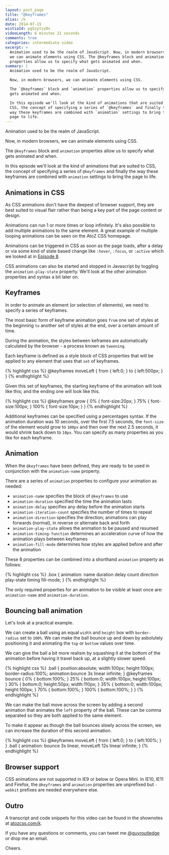 ```yaml
---
layout: post_page
title: "@keyframes"
alias: /k
date: 2014-07-15
wistiaId: pg5zytsy0v
videoLength: 6 minutes 21 seconds
comments: true
categories: intermediate video
excerpt: >
  Animation used to be the realm of JavaScript. Now, in modern browsers,
  we can animate elements using CSS. The @keyframes block and animation
  properties allow us to specify what gets animated and when.
summary: |
  Animation used to be the realm of JavaScript.

  Now, in modern browsers, we can animate elements using CSS.

  The `@keyframes` block and `animation` properties allow us to specify what
  gets animated and when.

  In this episode we'll look at the kind of animations that are suited to
  CSS, the concept of specifying a series of `@keyframes` and finally the
  way these keyframes are combined with `animation` settings to bring the
  page to life.
---
```


Animation used to be the realm of JavaScript.

Now, in modern browsers, we can animate elements using CSS.

The `@keyframes` block and `animation` properties allow us to specify what
gets animated and when.

In this episode we'll look at the kind of animations that are suited to
CSS, the concept of specifying a series of `@keyframes` and finally the
way these keyframes are combined with `animation` settings to bring the
page to life.

## Animations in CSS

As CSS animations don't have the deepest of browser support, they are
best suited to visual flair rather than being a key part of the page
content or design.

Animations can run 1 or more times or loop infinitely. It's also
possible to add multiple animations to the same element. A great example
of multiple looping animations can be seen on the AtoZ CSS homepage.

Animations can be triggered in CSS as soon as the page loads, after
a delay or via some kind of state based change like `:hover`, `:focus`,
or `:active` which we looked at in [Episode 8](http://www.atozcss.com/h).

CSS animations can also be started and stopped in Javascript by toggling
the `animation-play-state` property. We'll look at the other animation
properties and syntax a bit later on.

## Keyframes

In order to animate an element (or selection of elements), we need to
specify a series of keyframes.

The most basic form of keyframe animation goes `from` one set of styles
at the beginning `to` another set of styles at the end, over a
certain amount of time.

During the animation, the styles between keframes are automatically
calculated by the browser - a process known as `tweening`. 

Each keyframe is defined as a style block of CSS properties that will be
applied to any element that uses that `set` of keyframes. 

{% highlight css %}
@keyframes moveLeft {
	from { left:0; }
	to   { left:500px; }
}
{% endhighlight %}

Given this set of keyframes, the starting keyframe of the animation will
look like this; and the ending one will look like this.

{% highlight css %}
@keyframes grow {
	0%   { font-size:20px; }
	75%  { font-size:100px; }
	100% { font-size:10px; }
}
{% endhighlight %}

Additional keyframes can be specified using a percentages syntax. If the
animation duration was 10 seconds, over the first 7.5 seconds, the `font-size`
of the element would grow to `100px` and then over the next 2.5 seconds,
it would shrink back down to `10px`. You can specify as many properties
as you like for each keyframe.

## Animation

When the `@keyframes` have been defined, they are ready to be used in
conjunction with the `animation-name` property.

There are a series of `animation` properties to configure your animation
as needed:

* `animation-name` specifies the block of `@keyframes` to use
* `animation-duration` specified the time the animation lasts
* `animation-delay` specifies any delay before the animation starts
* `animation-iteration-count` specifies the number of times to repeat
* `animation-direction` specifies the direction; animations can play forwards (normal), in reverse or alternate back and forth
* `animation-play-state` allows the animation to be paused and resumed
* `animation-timing-function` determines an acceleration curve of how the animation plays between keyframes
* `animation-fill-mode` determines how styles are applied before and after the animation

These 8 properties can be combined into a shorthand `animation` property
as follows:

{% highlight css %}
.box {
	animation: name duration delay count direction play-state timing fill-mode;
}
{% endhighlight %}

The only required properties for an animation to be visible at least
once are: `animation-name` and `animation-duration`.

## Bouncing ball animation

Let's look at a practical example.

We can create a ball using an equal `width` and `height` box with
`border-radius` set to `100%`. We can make the ball bounce up and down
by asbolutely positioning it and animating the `top` or `bottom` values over time.

We can give the ball a bit more realism by squashing it at the bottom of
the animation before having it travel back up, at a slightly slower
speed.

{% highlight css %}
.ball {
	position:absolute;
	width:100px;
	height:100px;
	border-radius:100%;
	animation:bounce 3s linear infinite;
}
@keyframes bounce {
	0% { bottom:100%; }
	25% {
		bottom:0;
		width:100px;
		height:100px;
	}
	30% {
		bottom:0;
		height:50px;
		width:110px;
	}
	35% {
		bottom:0;
		width:100px;
		height:100px;
	}
	70% { bottom:100%; }
	100% { bottom:100%; }
}
{% endhighlight %}

We can make the ball move across the screen by adding a second animation
that animates the `left` property of the ball. These can be comma
separated so they are both applied to the same element.

To make it appear as though the ball bounces slowly across the screen,
we can increase the duration of this second animation.

{% highlight css %}
@keyframes moveLeft {
	from { left:0; }
	to   { left:100%; }
}
.ball {
	animation: bounce 3s linear, moveLeft 12s linear infinite;
}
{% endhighlight %}

## Browser support

CSS animations are not supported in IE9 or below or Opera Mini. In IE10,
IE11 and Firefox, the `@keyframes` and `animation` properties are
unprefixed but `-webkit` prefixes are needed everywhere else.

## Outro

A transcript and code snippets for this video can be found in the
shownotes at [atozcss.com/k](http://www.atozcss.com/k).

If you have any questions or comments, you can tweet me
[@guyroutledge](http://www.twitter.com/guyroutledge) or
drop me an email.

Cheers.


